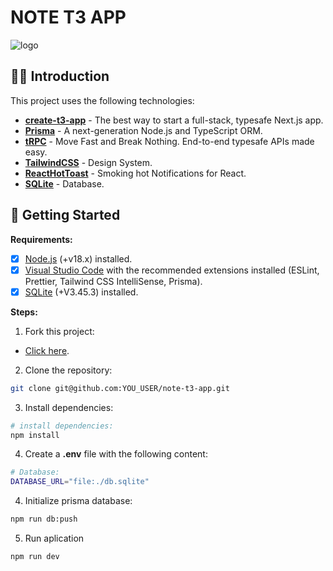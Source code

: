 # NOTE T3 APP

![logo](https://i.ibb.co/nc3KLpx/teste.png")

## 👨‍🚀 Introduction


This project uses the following technologies:

- [**create-t3-app**](https://create.t3.gg) - The best way to start a full-stack, typesafe Next.js app.
- [**Prisma**](https://prisma.io) - A next-generation Node.js and TypeScript ORM.
- [**tRPC**](https://trpc.io/) - Move Fast and Break Nothing. End-to-end typesafe APIs made easy.
- [**TailwindCSS**](https://tailwindcss.com) - Design System.
- [**ReactHotToast**](https://www.npmjs.com/package/react-hot-toast) - Smoking hot Notifications for React.
- [**SQLite**](https://www.sqlite.org/) - Database.

## 🚀 Getting Started

**Requirements:**

- [x] [Node.js](https://nodejs.org) (+v18.x) installed.
- [x] [Visual Studio Code](https://code.visualstudio.com) with the recommended extensions installed (ESLint, Prettier, Tailwind CSS IntelliSense, Prisma).
- [x] [SQLite](https://www.sqlite.org/) (+V3.45.3) installed.

**Steps:**

1. Fork this project:

- [Click here](https://github.com/Hugocorreaa/note-t3-app/fork/).

2. Clone the repository:

```bash
git clone git@github.com:YOU_USER/note-t3-app.git
```

3. Install dependencies:

```bash
# install dependencies:
npm install
```
4. Create a **.env** file with the following content:

```bash
# Database:
DATABASE_URL="file:./db.sqlite"
```
4. Initialize prisma database:

```bash
npm run db:push
```

5. Run aplication
```bash
npm run dev
```
